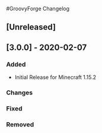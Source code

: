 #GroovyForge Changelog

## [Unreleased]
## [3.0.0] - 2020-02-07
### Added
- Initial Release for Minecraft 1.15.2
### Changes
### Fixed
### Removed
